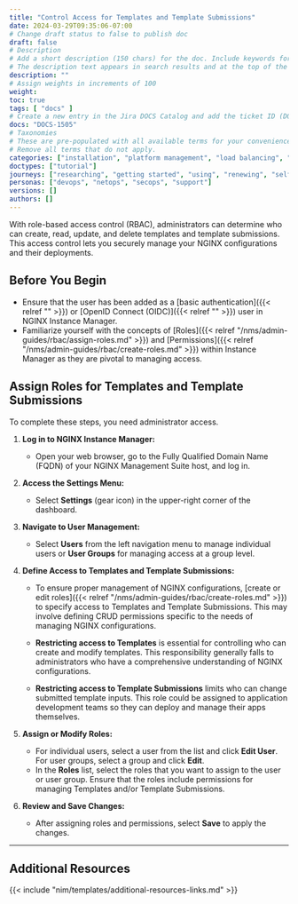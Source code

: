 ```yaml
---
title: "Control Access for Templates and Template Submissions"
date: 2024-03-29T09:35:06-07:00
# Change draft status to false to publish doc
draft: false
# Description
# Add a short description (150 chars) for the doc. Include keywords for SEO. 
# The description text appears in search results and at the top of the doc.
description: ""
# Assign weights in increments of 100
weight: 
toc: true
tags: [ "docs" ]
# Create a new entry in the Jira DOCS Catalog and add the ticket ID (DOCS-<number>) below
docs: "DOCS-1505"
# Taxonomies
# These are pre-populated with all available terms for your convenience.
# Remove all terms that do not apply.
categories: ["installation", "platform management", "load balancing", "api management", "service mesh", "security", "analytics"]
doctypes: ["tutorial"]
journeys: ["researching", "getting started", "using", "renewing", "self service"]
personas: ["devops", "netops", "secops", "support"]
versions: []
authors: []
---
```


With role-based access control (RBAC), administrators can determine who can create, read, update, and delete templates and template submissions. This access control lets you securely manage your NGINX configurations and their deployments.

## Before You Begin

- Ensure that the user has been added as a [basic authentication]({{< relref "" >}}) or [OpenID Connect (OIDC)]({{< relref "" >}}) user in NGINX Instance Manager.
- Familiarize yourself with the concepts of [Roles]({{< relref "/nms/admin-guides/rbac/assign-roles.md" >}}) and [Permissions]({{< relref "/nms/admin-guides/rbac/create-roles.md" >}}) within Instance Manager as they are pivotal to managing access.

## Assign Roles for Templates and Template Submissions

To complete these steps, you need administrator access.

1. **Log in to NGINX Instance Manager:**
   - Open your web browser, go to the Fully Qualified Domain Name (FQDN) of your NGINX Management Suite host, and log in.

2. **Access the Settings Menu:**
   - Select **Settings** (gear icon) in the upper-right corner of the dashboard.

3. **Navigate to User Management:**
   - Select **Users** from the left navigation menu to manage individual users or **User Groups** for managing access at a group level.

4. **Define Access to Templates and Template Submissions:**
   - To ensure proper management of NGINX configurations, [create or edit roles]({{< relref "/nms/admin-guides/rbac/create-roles.md" >}}) to specify access to Templates and Template Submissions. This may involve defining CRUD permissions specific to the needs of managing NGINX configurations.

   - **Restricting access to Templates** is essential for controlling who can create and modify templates. This responsibility generally falls to administrators who have a comprehensive understanding of NGINX configurations.  

   - **Restricting access to Template Submissions** limits who can change submitted template inputs. This role could be assigned to application development teams so they can deploy and manage their apps themselves.

5. **Assign or Modify Roles:**
   - For individual users, select a user from the list and click **Edit User**. For user groups, select a group and click **Edit**.
   - In the **Roles** list, select the roles that you want to assign to the user or user group. Ensure that the roles include permissions for managing Templates and/or Template Submissions.

6. **Review and Save Changes:**
   - After assigning roles and permissions, select **Save** to apply the changes.

---

## Additional Resources

{{< include "nim/templates/additional-resources-links.md" >}}

